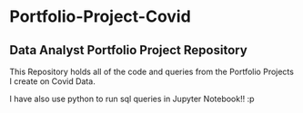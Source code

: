 # Portfolio-Project-Covid
## Data Analyst Portfolio Project Repository

This Repository holds all of the code and queries from the Portfolio Projects I create on Covid Data.

I have also use python to run sql queries in Jupyter Notebook!! :p
